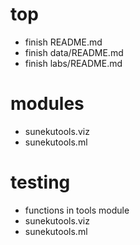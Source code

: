 # top
* finish README.md
* finish data/README.md
* finish labs/README.md

# modules
* sunekutools.viz
* sunekutools.ml

# testing
* functions in tools module
* sunekutools.viz
* sunekutools.ml
